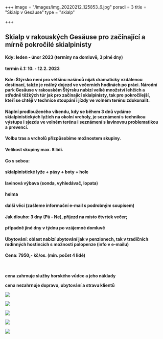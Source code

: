 +++
image = "/images/img_20220212_125853_6.jpg"
poradi = 3
title = "Skialp v Gesäuse"
type = "skialp"

+++
## **Skialp v rakouských Gesäuse pro začínající a mírně pokročilé skialpinisty**

#### **Kdy: leden - únor 2023 (termíny na domluvě, 3 plné dny)**

#### **termín č.1:     10. - 12.2. 2023**

#### **Kde:** Štýrsko není pro většinu našinců nijak dramaticky vzdálenou destinací, takže je reálný dojezd ve večerních hodinách po práci. Národní park Gesäuse v rakouském Štýrsku nabízí velké množství lehčích a středně těžkých túr jak pro začínající skialpinisty, tak pro pokročilejší, kteří se chtějí v technice stoupání i jízdy ve volném terénu zdokonalit.

#### Náplní prodlouženého víkendu, kdy se během 3 dnů vydáme skialpinistických lyžích na okolní vrcholy,  je seznámení s technikou výstupu i sjezdu ve volném terénu i seznámení s lavinovou problematikou a prevencí.

#### Volbu tras a vrcholů přizpůsobíme možnostem skupiny.

#### Velikost skupiny max. 8 lidí.

#### **Co s sebou:**

#### skialpinistické lyže + pásy + boty + hole

#### lavinová výbava (sonda, vyhledávač, lopata)

#### helma

#### další věci (zašleme informační e-mail s podrobným soupisem)

#### **Jak dlouho: 3 dny (Pá - Ne),** příjezd na místo čtvrtek večer;

#### případně jiné dny v týdnu po vzájemné domluvě

#### **Ubytování:** oblast nabízí ubytování jak v penzionech, tak v tradičních rodinných hostincích s možností polopenze (info v e-mailu)

#### **Cena:** **7950,- kč/os.** (min. počet 4 lidé)

 

**cena zahrnuje služby horského vůdce a jeho náklady**

**cena nezahrnuje dopravu, ubytování a stravu klientů**

![](/images/img_20220212_123418_5.jpg)

![](/images/img_20220212_105845_1.jpg)

![](/images/img_20220212_133918_8.jpg)

![](/images/img_20220213_093933_2.jpg)

![](/images/img_20220212_134224_6.jpg)